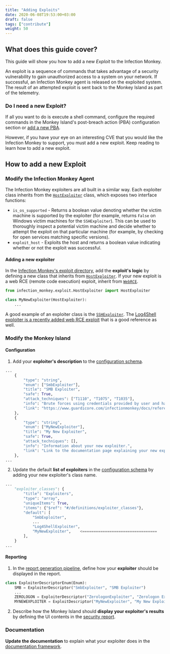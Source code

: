 ```yaml
---
title: "Adding Exploits"
date: 2020-06-08T19:53:00+03:00
draft: false
tags: ["contribute"]
weight: 50
---
```


## What does this guide cover?

This guide will show you how to add a new _Exploit_ to the Infection Monkey.

An exploit is a sequence of commands that takes advantage of a security vulnerability to gain unauthorized access to a system on your network. If successful, an Infection Monkey agent is released on the exploited system. The result of an attempted exploit is sent back to the Monkey Island as part of the telemetry.

### Do I need a new Exploit?

If all you want to do is execute a shell command, configure the required commands in the Monkey Island's post-breach action (PBA) configuration section or [add a new PBA](../adding-post-breach-actions/).

However, if you have your eye on an interesting CVE that you would like the Infection Monkey to support, you must add a new exploit. Keep reading to learn how to add a new exploit.


## How to add a new Exploit

### Modify the Infection Monkey Agent

The Infection Monkey exploiters are all built in a similar way. Each exploiter class inherits from the [`HostExploiter`](https://github.com/guardicore/monkey/blob/develop/monkey/infection_monkey/exploit/HostExploiter.py) class, which exposes two interface functions:

* `is_os_supported` - Returns a boolean value denoting whether the victim machine is supported by the exploiter (for example, returns `False` on Windows victim machines for the `SSHExploiter`). This can be used to thoroughly inspect a potential victim machine and decide whether to attempt the exploit on that particular machine (for example, by checking for open services matching specific versions).
* `exploit_host` - Exploits the host and returns a boolean value indicating whether or not the exploit was successful.

#### Adding a new exploiter

In the [Infection Monkey's exploit directory](https://github.com/guardicore/monkey/tree/develop/monkey/infection_monkey/exploit), add the **exploit's logic** by defining a new class that inherits from [`HostExploiter`](https://github.com/guardicore/monkey/blob/develop/monkey/infection_monkey/exploit/HostExploiter.py). If your new exploit is a web RCE (remote code execution) exploit, inherit from [`WebRCE`](https://github.com/guardicore/monkey/blob/develop/monkey/infection_monkey/exploit/web_rce.py).

```py
from infection_monkey.exploit.HostExploiter import HostExploiter

class MyNewExploiter(HostExploiter):
    ...
```

A good example of an exploiter class is the [`SSHExploiter`](https://github.com/guardicore/monkey/blob/develop/monkey/infection_monkey/exploit/sshexec.py). The [Log4Shell exploiter is a recently added web RCE exploit](https://github.com/guardicore/monkey/pull/1670) that is a good reference as well.


### Modify the Monkey Island

#### Configuration

1. Add your **exploiter's description** to the [configuration schema](https://github.com/guardicore/monkey/blob/develop/monkey/monkey_island/cc/services/config_schema/definitions/exploiter_classes.py).

```py
...
    {
        "type": "string",
        "enum": ["SmbExploiter"],
        "title": "SMB Exploiter",
        "safe": True,
        "attack_techniques": ["T1110", "T1075", "T1035"],
        "info": "Brute forces using credentials provided by user and hashes gathered by mimikatz.",
        "link": "https://www.guardicore.com/infectionmonkey/docs/reference/exploiters/smbexec/",
    },
    {
        "type": "string",                                                           <=================================
        "enum": ["MyNewExploiter"],                                                 <=================================
        "title": "My New Exploiter",                                                <=================================
        "safe": True,                                                               <=================================
        "attack_techniques": [],                                                    <=================================
        "info": "Information about your new exploiter.",                            <=================================
        "link": "Link to the documentation page explaining your new exploiter.",    <=================================
    },
...
```

2. Update the default **list of exploiters** in the [configuration schema](https://github.com/guardicore/monkey/blob/develop/monkey/monkey_island/cc/services/config_schema/basic.py) by adding your new exploiter's class name.

```py
...
    "exploiter_classes": {
        "title": "Exploiters",
        "type": "array",
        "uniqueItems": True,
        "items": {"$ref": "#/definitions/exploiter_classes"},
        "default": [
            "SmbExploiter",
            ...
            "Log4ShellExploiter",
            "MyNewExploiter",    <=================================
        ],
    }
...
```

#### Reporting

1. In the [report generation pipeline](https://github.com/guardicore/monkey/blob/develop/monkey/monkey_island/cc/services/reporting/issue_processing/exploit_processing/exploiter_descriptor_enum.py), define how your **exploiter** should be displayed in the report.

```py
class ExploiterDescriptorEnum(Enum):
    SMB = ExploiterDescriptor("SmbExploiter", "SMB Exploiter")
    ...
    ZEROLOGON = ExploiterDescriptor("ZerologonExploiter", "Zerologon Exploiter")
    MYNEWEXPLOITER = ExploitDescriptor("MyNewExploiter", "My New Exploiter")    <=================================
```

2. Describe how the Monkey Island should **display your exploiter's results** by defining the UI contents in the [security report](https://github.com/guardicore/monkey/blob/develop/monkey/monkey_island/cc/ui/src/components/report-components/SecurityReport.js).


### Documentation

**Update the documentation** to explain what your exploiter does in the [documentation framework](https://github.com/guardicore/monkey/blob/develop/docs/content/reference/exploiters/).
